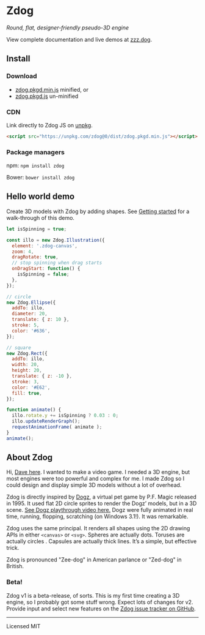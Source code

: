 # Zdog

_Round, flat, designer-friendly pseudo-3D engine_

View complete documentation and live demos at [zzz.dog](https://zzz.dog).

## Install

### Download

+ [zdog.pkgd.min.js](https://unpkg.com/zdog@0/dist/zdog.pkgd.min.js) minified, or
+ [zdog.pkgd.js](https://unpkg.com/zdog@0/dist/zdog.pkgd.min.js) un-minified

### CDN

Link directly to Zdog JS on [unpkg](https://unpkg.com).

``` html
<script src="https://unpkg.com/zdog@0/dist/zdog.pkgd.min.js"></script>
```

### Package managers

npm: `npm install zdog`

Bower: `bower install zdog`

## Hello world demo

Create 3D models with Zdog by adding shapes. See [Getting started](https://zzz.dog/getting-started) for a walk-through of this demo.

``` js
let isSpinning = true;

const illo = new Zdog.Illustration({
  element: '.zdog-canvas',
  zoom: 4,
  dragRotate: true,
  // stop spinning when drag starts
  onDragStart: function() {
    isSpinning = false;
  },
});

// circle
new Zdog.Ellipse({
  addTo: illo,
  diameter: 20,
  translate: { z: 10 },
  stroke: 5,
  color: '#636',
});

// square
new Zdog.Rect({
  addTo: illo,
  width: 20,
  height: 20,
  translate: { z: -10 },
  stroke: 3,
  color: '#E62',
  fill: true,
});

function animate() {
  illo.rotate.y += isSpinning ? 0.03 : 0;
  illo.updateRenderGraph();
  requestAnimationFrame( animate );
}
animate();
```

## About Zdog

Hi, [Dave here](https://desandro.com). I wanted to make a video game. I needed a 3D engine, but most engines were too powerful and complex for me. I made Zdog so I could design and display simple 3D models without a lot of overhead.

Zdog is directly inspired by [Dogz](https://en.wikipedia.org/wiki/Petz), a virtual pet game by P.F. Magic released in 1995. It used flat 2D circle sprites to render the Dogz’ models, but in a 3D scene. [See Dogz playthrough video here.](https://www.youtube.com/watch?v=6lKSn_cHw5k) Dogz were fully animated in real time, running, flopping, scratching (on Windows 3.1!). It was remarkable.

Zdog uses the same principal. It renders all shapes using the 2D drawing APIs in either `<canvas>` or `<svg>`. Spheres are actually dots. Toruses are actually circles . Capsules are actually thick lines. It’s a simple, but effective trick.

Zdog is pronounced "Zee-dog" in American parlance or "Zed-dog" in British.

### Beta!

Zdog v1 is a beta-release, of sorts. This is my first time creating a 3D engine, so I probably got some stuff wrong. Expect lots of changes for v2. Provide input and select new features on the [Zdog issue tracker on GitHub](https://github.com/metafizzy/zdog/issues).

---

Licensed MIT
